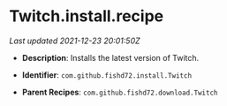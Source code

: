 # Twitch.install.recipe

_Last updated 2021-12-23 20:01:50Z_

- **Description**: Installs the latest version of Twitch.

- **Identifier**: `com.github.fishd72.install.Twitch`

- **Parent Recipes**: `com.github.fishd72.download.Twitch`

